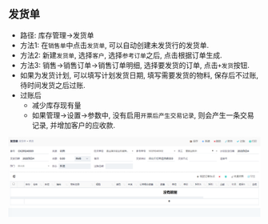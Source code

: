 ﻿## 发货单

- 路径: 库存管理->发货单
- 方法1: 在`销售单`中点击`发货单`, 可以自动创建未发货行的发货单.
- 方法2: 新建`发货单`, 选择`客户`, 选择`参考订单`之后, 点击根据订单生成.
- 方法3: 销售->销售订单->销售订单明细, 选择要发货的订单, 点击`+发货`按钮.
- 如果为发货计划, 可以填写计划发货日期, 填写需要发货的物料, 保存后不过账, 待时间发货之后过账.
- 过账后
    - 减少库存现有量
    - 如果管理->设置->参数中, 没有启用`开票后产生交易记录`, 则会产生一条交易记录, 并增加客户的应收款.


![Packing Slip](../images/Onhands/packing-slip.png)
